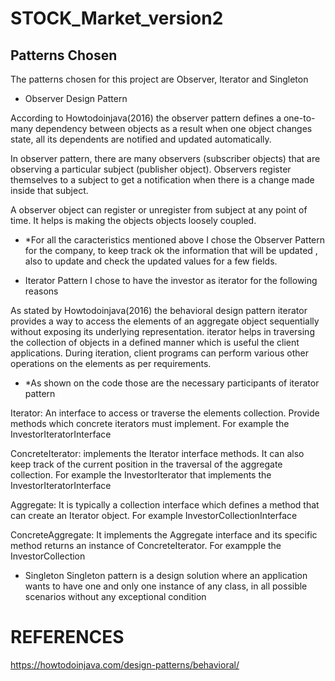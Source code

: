 # STOCK_Market_version2
## Patterns Chosen

The patterns chosen for this project are Observer, Iterator and Singleton

* Observer Design Pattern

According to Howtodoinjava(2016) the observer pattern defines a one-to-many dependency between objects as a result when one object changes state, all its dependents are notified and updated automatically. 

In observer pattern, there are many observers (subscriber objects) that are observing a particular subject (publisher object). Observers register themselves to a subject to get a notification when there is a change made inside that subject.

A observer object can register or unregister from subject at any point of time. It helps is making the objects objects loosely coupled.

* *For all the caracteristics mentioned above I chose the Observer Pattern for the company, to keep track ok the information that will be updated , also to update and check the updated values for a few fields.



* Iterator Pattern
I chose to have the investor as iterator for the following reasons

As stated by Howtodoinjava(2016) the behavioral design pattern iterator provides a way to access the elements of an aggregate object sequentially without exposing its underlying representation.  iterator helps in traversing the collection of objects in a defined manner which is useful the client applications. During iteration, client programs can perform various other operations on the elements as per requirements.

* *As shown on the code those are the necessary participants of iterator pattern 

Iterator: An interface to access or traverse the elements collection. Provide methods which concrete iterators must implement.
For example the InvestorIteratorInterface

ConcreteIterator: implements the Iterator interface methods. It can also keep track of the current position in the traversal of the aggregate collection.
For example the InvestorIterator that implements the InvestorIteratorInterface

Aggregate: It is typically a collection interface which defines a method that can create an Iterator object.
For example InvestorCollectionInterface

ConcreteAggregate: It implements the Aggregate interface and its specific method returns an instance of ConcreteIterator.
For exampple the InvestorCollection


* Singleton 
Singleton pattern is a design solution where an application wants to have one and only one instance of any class, in all possible scenarios without any exceptional condition





# REFERENCES 
https://howtodoinjava.com/design-patterns/behavioral/
